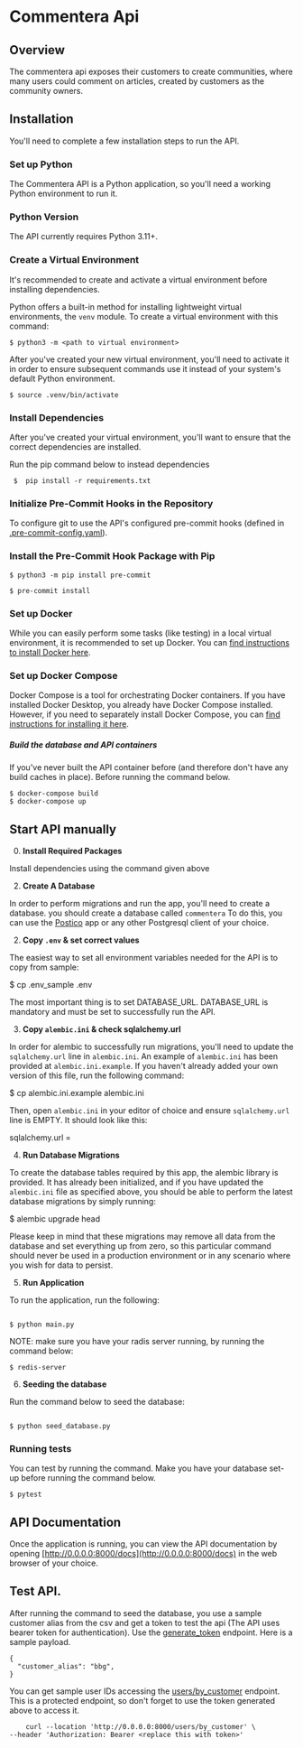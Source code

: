 # Commentera Api

## Overview

The commentera api exposes their customers to create communities, where many users could comment on articles, created by customers as the community owners.

## Installation

You'll need to complete a few installation steps to run the API.

### Set up Python

The Commentera API is a Python application, so you'll need a working Python environment to run it.

### Python Version

The API currently requires Python 3.11+.

### Create a Virtual Environment
It's recommended to create and activate a virtual environment before installing dependencies.

Python offers a built-in method for installing lightweight virtual environments, the `venv` module. To create a virtual environment with this command:

```shell
$ python3 -m <path to virtual environment>
```

After you've created your new virtual environment, you'll need to activate it in order to ensure subsequent commands use it instead of your system's default Python environment.

```shell
$ source .venv/bin/activate
```
### Install Dependencies
After you've created your virtual environment, you'll want to ensure that the correct dependencies are installed.

Run the pip command below to instead dependencies

```shell
 $  pip install -r requirements.txt
```
### Initialize Pre-Commit Hooks in the Repository

To configure git to use the API's configured pre-commit hooks (defined in [.pre-commit-config.yaml](.pre-commit-config.yaml)).

### Install the Pre-Commit Hook Package with Pip

```shell
$ python3 -m pip install pre-commit

$ pre-commit install
```

### Set up Docker

While you can easily perform some tasks (like testing) in a local virtual environment, it is recommended to set up Docker. You can [find instructions to install Docker here](https://docs.docker.com/engine/install/).

### Set up Docker Compose

Docker Compose is a tool for orchestrating Docker containers. If you have installed Docker Desktop, you already have Docker Compose installed. However, if you need to separately install Docker Compose, you can [find instructions for installing it here](https://docs.docker.com/compose/install/).

##### Build the database and API containers

If you've never built the API container before (and therefore don't have any build caches in place). Before running the command below.

```shell
$ docker-compose build
$ docker-compose up
```

## Start API manually


0. **Install Required Packages**

Install dependencies using the command given above

2. **Create A Database**

In order to perform migrations and run the app, you'll need to create a database.
you should create a database called `commentera`
To do this, you can use the [Postico](https://eggerapps.at/postico/) app or any other Postgresql client of your choice.

2. **Copy `.env` & set correct values**

The easiest way to set all environment variables needed for the API is to copy from sample:

$ cp .env_sample .env

The most important thing is to set DATABASE_URL. DATABASE_URL is mandatory and must be set to successfully run the API.

3. **Copy `alembic.ini` & check sqlalchemy.url**

In order for alembic to successfully run migrations, you'll need to update the `sqlalchemy.url` line in `alembic.ini`. An example of `alembic.ini` has been provided at `alembic.ini.example`. If you haven't already added your own version of this file, run the following command:

$ cp alembic.ini.example alembic.ini


Then, open `alembic.ini` in your editor of choice and ensure `sqlalchemy.url` line is EMPTY. It should look like this:


sqlalchemy.url =


4. **Run Database Migrations**

To create the database tables required by this app, the alembic library is provided. It has already been initialized, and if you have updated the `alembic.ini` file as specified above, you should be able to perform the latest database migrations by simply running:


$ alembic upgrade head


Please keep in mind that these migrations may remove all data from the database and set everything up from zero, so this particular command should never be used in a production environment or in any scenario where you wish for data to persist.

5. **Run Application**

To run the application, run the following:

```shell

$ python main.py
```
NOTE: make sure you have your radis server running, by running the command below:
```shell
$ redis-server
```

6. **Seeding the database**

Run the command below to seed the database:
```shell

$ python seed_database.py
```

### Running tests

You can test by running the command. Make you have your database set-up before running the command below.

```shell
$ pytest
```

###

## API Documentation

Once the application is running, you can view the API documentation by opening [http://0.0.0.0:8000/docs](http://0.0.0.0:8000/docs) in the web browser of your choice.

## Test API.

After running the command to seed the database, you use a sample customer alias from the csv and get a token to test the api (The API uses bearer token for authentication). Use the [generate_token](http://127.0.0.1:3000/generate_token) endpoint.
Here is a sample payload.

```shell
{
  "customer_alias": "bbg",
}
```

You can get sample user IDs accessing the [users/by_customer](http://0.0.0.0:8000/users/by_customer) endpoint. This is a protected endpoint, so don't forget to use the token generated above to access it.

```shell
    curl --location 'http://0.0.0.0:8000/users/by_customer' \
--header 'Authorization: Bearer <replace this with token>'
```
